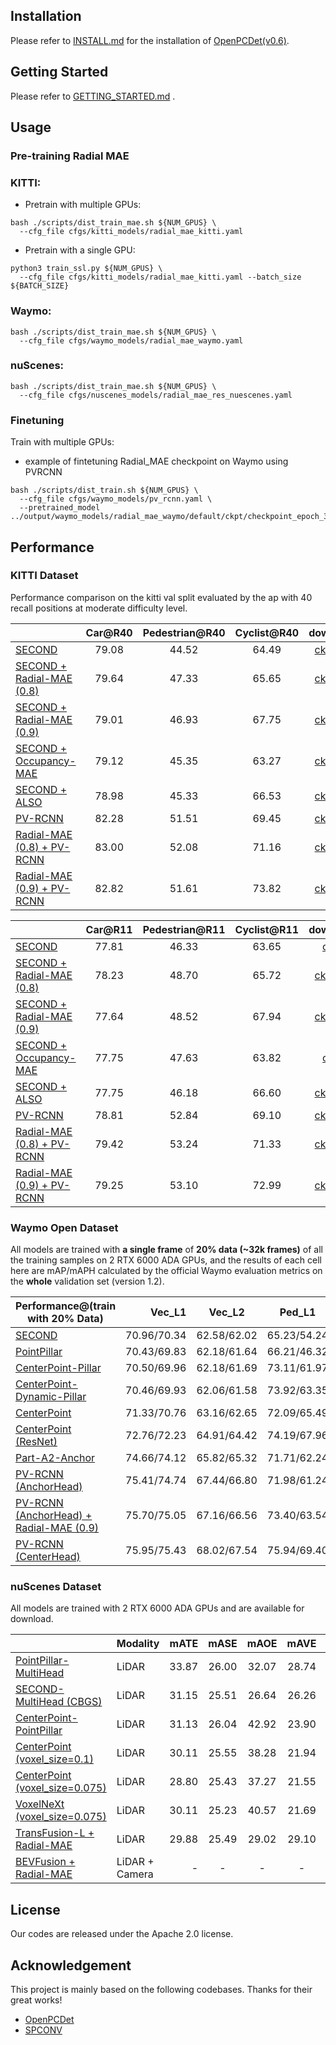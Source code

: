 ## Installation

Please refer to [INSTALL.md](docs/INSTALL.md) for the installation of [OpenPCDet(v0.6)](https://github.com/open-mmlab/OpenPCDet).

## Getting Started

Please refer to [GETTING_STARTED.md](docs/GETTING_STARTED.md) .

## Usage

### Pre-training Radial MAE

### KITTI:

* Pretrain with multiple GPUs:
```shell
bash ./scripts/dist_train_mae.sh ${NUM_GPUS} \
  --cfg_file cfgs/kitti_models/radial_mae_kitti.yaml
```
* Pretrain with a single GPU:
```shell
python3 train_ssl.py ${NUM_GPUS} \
  --cfg_file cfgs/kitti_models/radial_mae_kitti.yaml --batch_size ${BATCH_SIZE}
```

### Waymo:

```shell
bash ./scripts/dist_train_mae.sh ${NUM_GPUS} \
  --cfg_file cfgs/waymo_models/radial_mae_waymo.yaml
```

### nuScenes:

```shell
bash ./scripts/dist_train_mae.sh ${NUM_GPUS} \
  --cfg_file cfgs/nuscenes_models/radial_mae_res_nuescenes.yaml
```

### Finetuning

Train with multiple GPUs:
* example of fintetuning Radial_MAE checkpoint on Waymo using PVRCNN
```shell
bash ./scripts/dist_train.sh ${NUM_GPUS} \
  --cfg_file cfgs/waymo_models/pv_rcnn.yaml \
  --pretrained_model ../output/waymo_models/radial_mae_waymo/default/ckpt/checkpoint_epoch_30.pth
```

## Performance

### KITTI Dataset

Performance comparison on the kitti val split evaluated by the ap with 40 recall positions at moderate difficulty level.

|                                             | Car@R40 | Pedestrian@R40 | Cyclist@R40  | download | 
|---------------------------------------------|:-------:|:--------------:|:------------:|:--------:|
| [SECOND](tools/cfgs/kitti_models/second.yaml)       | 79.08 | 44.52 | 64.49 | [ckpt 71]() |
| [SECOND + Radial-MAE (0.8)]()       | 79.64 | 47.33 | 65.65 | [ckpt 75]() |
| [SECOND + Radial-MAE (0.9)]()       | 79.01 | 46.93 | 67.75 | [ckpt 73]() |
| [SECOND + Occupancy-MAE]()       | 79.12 | 45.35 | 63.27 | [ckpt 80]() |
| [SECOND + ALSO]()       | 78.98 | 45.33 | 66.53 | [ckpt 71]() |
| [PV-RCNN](tools/cfgs/kitti_models/pv_rcnn.yaml) | 82.28 | 51.51 | 69.45 | [ckpt 70]() |
| [Radial-MAE (0.8) + PV-RCNN]() | 83.00 | 52.08 | 71.16 | [ckpt 78]() |
| [Radial-MAE (0.9) + PV-RCNN]() | 82.82 | 51.61 | 73.82 | [ckpt 78]() |


|                                             | Car@R11 | Pedestrian@R11 | Cyclist@R11  | download | 
|---------------------------------------------|:-------:|:--------------:|:------------:|:--------:|
| [SECOND](tools/cfgs/kitti_models/second.yaml)       | 77.81 | 46.33 | 63.65 | [ckpt]() |
| [SECOND + Radial-MAE (0.8)]()       | 78.23 | 48.70 | 65.72 | [ckpt 75]() |
| [SECOND + Radial-MAE (0.9)]()       | 77.64 | 48.52 | 67.94 | [ckpt 73]() |
| [SECOND + Occupancy-MAE]()       | 77.75 | 47.63 | 63.82 | [ckpt]() |
| [SECOND + ALSO]()       | 77.75 | 46.18 | 66.60 | [ckpt 71]() |
| [PV-RCNN](tools/cfgs/kitti_models/pv_rcnn.yaml) | 78.81 | 52.84 | 69.10 | [ckpt 70]() |
| [Radial-MAE (0.8) + PV-RCNN]() | 79.42 | 53.24 | 71.33 | [ckpt 78]() |
| [Radial-MAE (0.9) + PV-RCNN]() | 79.25 | 53.10 | 72.99 | [ckpt 78]() |



### Waymo Open Dataset

All models are trained with **a single frame** of **20% data (~32k frames)** of all the training samples on 2 RTX 6000 ADA GPUs, and the results of each cell here are mAP/mAPH calculated by the official Waymo evaluation metrics on the **whole** validation set (version 1.2).    

|    Performance@(train with 20\% Data)            | Vec_L1 | Vec_L2 | Ped_L1 | Ped_L2 | Cyc_L1 | Cyc_L2 |  
|---------------------------------------------|----------:|:-------:|:-------:|:-------:|:-------:|:-------:|
| [SECOND](tools/cfgs/waymo_models/second.yaml) | 70.96/70.34|62.58/62.02|65.23/54.24	|57.22/47.49|	57.13/55.62 |	54.97/53.53 | 
| [PointPillar](tools/cfgs/waymo_models/pointpillar_1x.yaml) | 70.43/69.83 |	62.18/61.64 | 66.21/46.32|58.18/40.64|55.26/51.75|53.18/49.80 |
[CenterPoint-Pillar](tools/cfgs/waymo_models/centerpoint_pillar_1x.yaml)| 70.50/69.96|62.18/61.69|73.11/61.97|65.06/55.00|65.44/63.85|62.98/61.46| 
[CenterPoint-Dynamic-Pillar](tools/cfgs/waymo_models/centerpoint_dyn_pillar_1x.yaml)| 70.46/69.93|62.06/61.58|73.92/63.35|65.91/56.33|66.24/64.69|63.73/62.24| 
[CenterPoint](tools/cfgs/waymo_models/centerpoint_without_resnet.yaml)| 71.33/70.76|63.16/62.65|	72.09/65.49	|64.27/58.23|	68.68/67.39	|66.11/64.87|
| [CenterPoint (ResNet)](tools/cfgs/waymo_models/centerpoint.yaml)|72.76/72.23|64.91/64.42	|74.19/67.96	|66.03/60.34|	71.04/69.79	|68.49/67.28 |
| [Part-A2-Anchor](tools/cfgs/waymo_models/PartA2.yaml) | 74.66/74.12	|65.82/65.32	|71.71/62.24	|62.46/54.06	|66.53/65.18	|64.05/62.75 |
| [PV-RCNN (AnchorHead)](tools/cfgs/waymo_models/pv_rcnn.yaml) | 75.41/74.74	|67.44/66.80	|71.98/61.24	|63.70/53.95	|65.88/64.25	|63.39/61.82 | 
| [PV-RCNN (AnchorHead) + Radial-MAE (0.9)]() | 75.70/75.05 |	67.16/66.56|	73.40/63.54| 64.47/55.63 | 67.91/66.45	|	65.40/63.99|
| [PV-RCNN (CenterHead)](tools/cfgs/waymo_models/pv_rcnn_with_centerhead_rpn.yaml) | 75.95/75.43	|68.02/67.54	|75.94/69.40	|67.66/61.62	|70.18/68.98	|67.73/66.57|



### nuScenes Dataset 

All models are trained with 2 RTX 6000 ADA GPUs and are available for download.

|                                                                                                    | Modality |  mATE |  mASE  |  mAOE  | mAVE  | mAAE  |  mAP  |  NDS   |                                              download                                              | 
|----------------------------------------------------------------------------------------------------|----------|------:|:------:|:------:|:-----:|:-----:|:-----:|:------:|:--------------------------------------------------------------------------------------------------:|
| [PointPillar-MultiHead](tools/cfgs/nuscenes_models/cbgs_pp_multihead.yaml)                         | LiDAR    | 33.87 | 26.00  | 32.07  | 28.74 | 20.15 | 44.63 | 58.23  |  [model-23M](https://drive.google.com/file/d/1p-501mTWsq0G9RzroTWSXreIMyTUUpBM/view?usp=sharing)   | 
| [SECOND-MultiHead (CBGS)](tools/cfgs/nuscenes_models/cbgs_second_multihead.yaml)                   | LiDAR    | 31.15 | 25.51  | 26.64  | 26.26 | 20.46 | 50.59 | 62.29  |  [model-35M](https://drive.google.com/file/d/1bNzcOnE3u9iooBFMk2xK7HqhdeQ_nwTq/view?usp=sharing)   |
| [CenterPoint-PointPillar](tools/cfgs/nuscenes_models/cbgs_dyn_pp_centerpoint.yaml)                 | LiDAR    | 31.13 | 26.04  | 42.92  | 23.90 | 19.14 | 50.03 | 60.70  |  [model-23M](https://drive.google.com/file/d/1UvGm6mROMyJzeSRu7OD1leU_YWoAZG7v/view?usp=sharing)   |
| [CenterPoint (voxel_size=0.1)](tools/cfgs/nuscenes_models/cbgs_voxel01_res3d_centerpoint.yaml)     | LiDAR    | 30.11 | 25.55  | 38.28  | 21.94 | 18.87 | 56.03 | 64.54  |  [model-34M](https://drive.google.com/file/d/1Cz-J1c3dw7JAWc25KRG1XQj8yCaOlexQ/view?usp=sharing)   |
| [CenterPoint (voxel_size=0.075)](tools/cfgs/nuscenes_models/cbgs_voxel0075_res3d_centerpoint.yaml) | LiDAR    | 28.80 | 25.43  | 37.27  | 21.55 | 18.24 | 59.22 | 66.48  |  [model-34M](https://drive.google.com/file/d/1XOHAWm1MPkCKr1gqmc3TWi5AYZgPsgxU/view?usp=sharing)   |
| [VoxelNeXt (voxel_size=0.075)](tools/cfgs/nuscenes_models/cbgs_voxel0075_voxelnext.yaml)           | LiDAR    | 30.11 | 25.23  | 40.57  | 21.69 | 18.56 | 60.53 | 66.65  | [model-31M](https://drive.google.com/file/d/1IV7e7G9X-61KXSjMGtQo579pzDNbhwvf/view?usp=share_link) |
| [TransFusion-L + Radial-MAE](tools/cfgs/nuscenes_models/transfusion_lidar.yaml)                    | LiDAR    | 29.88 | 25.49  | 29.02  | 29.10 | 19.04 | 62.80 | 68.15  | [model-32M]() |
| [BEVFusion + Radial-MAE](tools/cfgs/nuscenes_models/bevfusion.yaml)                                | LiDAR + Camera    | -     | -      | -      | -     | -     | -     | -      | [model-157M]() |



##  License
Our codes are released under the Apache 2.0 license.

## Acknowledgement

This project is mainly based on the following codebases. Thanks for their great works!

* [OpenPCDet](https://github.com/open-mmlab/OpenPCDet)
* [SPCONV](https://github.com/traveller59/spconv)

